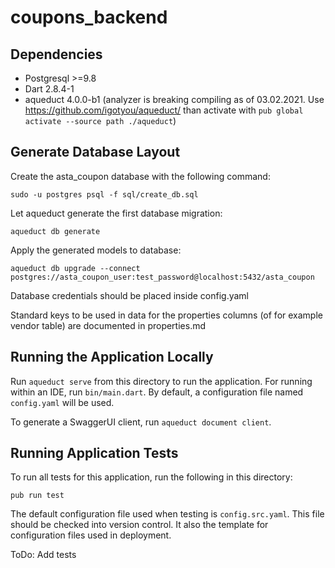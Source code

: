 # coupons_backend

## Dependencies

- Postgresql >=9.8
- Dart 2.8.4-1
- aqueduct 4.0.0-b1 
(analyzer is breaking compiling as of 03.02.2021. Use https://github.com/igotyou/aqueduct/ 
than activate with ```pub global activate --source path ./aqueduct```)

## Generate Database Layout

Create the asta_coupon database with the following command:
```
sudo -u postgres psql -f sql/create_db.sql
```

Let aqueduct generate the first database migration:
```
aqueduct db generate
```

Apply the generated models to database:
```
aqueduct db upgrade --connect postgres://asta_coupon_user:test_password@localhost:5432/asta_coupon
```

Database credentials should be placed inside config.yaml

Standard keys to be used in data for the properties columns (of for example vendor table) are documented in properties.md

## Running the Application Locally

Run `aqueduct serve` from this directory to run the application. For running within an IDE, run `bin/main.dart`. By default, a configuration file named `config.yaml` will be used.

To generate a SwaggerUI client, run `aqueduct document client`.

## Running Application Tests

To run all tests for this application, run the following in this directory:

```
pub run test
```

The default configuration file used when testing is `config.src.yaml`. This file should be checked into version control. It also the template for configuration files used in deployment.

ToDo: Add tests
